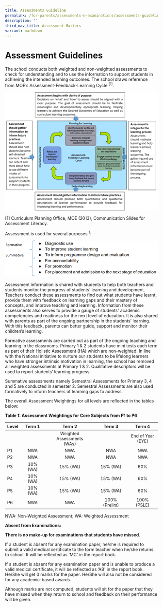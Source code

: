 ```yaml
---
title: Assessments Guideline
permalink: /for-parents/assessments-n-examinations/assessments-guidelines/
description: ""
third_nav_title: Assessment Matters
variant: markdown
---
```

# Assessment Guidelines

The school conducts both weighted and non-weighted assessments to check for understanding and to use the information to support students in achieving the intended learning outcomes. The school draws reference from MOE’s Assessment-Feedback-Learning Cycle&nbsp;<sup>[1]</sup>.

![](/images/Assessments%20&amp;%20Examinations/MOEs%20Assessment-Feedback-Learning%20Cycle_1.png)

\[1\] Curriculum Planning Office, MOE (2013), Communication Slides for Assessment Literacy.

Assessment is used for several purposes&nbsp;<sup>1</sup>:

![](/images/Assessments%20&amp;%20Examinations/MOEs%20Assessment-Feedback-Learning%20Cycle_2.png)

Assessment information is shared with students to help both teachers and students monitor the progress of students’ learning and development. Teachers conduct these assessments to find out what students have learnt, provide them with feedback on learning gaps and their mastery of concepts, and improve teaching and learning. Information from these assessments also serves to provide a gauge of students' academic competencies and readiness for the next level of education. It is also shared with parents as part of the ongoing partnership in the students’ learning. With this feedback, parents can better guide, support and monitor their children’s learning.

Formative assessments are carried out as part of the ongoing teaching and learning in the classrooms. Primary 1 &amp; 2 students have mini tests each term as part of their Holistic Assessment (HA) which are non-weighted. In line with the National initiative to nurture our students to be lifelong learners who have stronger intrinsic motivation in learning, the school has removed all weighted assessments at Primary 1 &amp; 2. Qualitative descriptors will be used to report students’ learning progress.

Summative assessments namely Semestral Assessments for Primary 3, 4 and 5 are conducted in semester 2. Semestral Assessments are also used formatively to inform teachers of learning gaps to address.

  

The overall Assessment Weightings for all levels are reflected in the tables below:

**Table 1: Assessment Weightings for Core Subjects from P1 to P6**

| Level |  Term 1  |          Term 2         |  Term 3  |        Term 4        |
|-------|:--------:|:-----------------------:|:--------:|:--------------------:|
|       |          | Weighted Assessments<br>(WAs) |          | End of Year<br>(EYE) |
| P1    |    NWA   |           NWA           |    NWA   |          NWA         |
| P2    |    NWA   |           NWA           |    NWA   |          NWA         |
| P3    | 10% (WA) |         15% (WA)        | 15% (WA) |          60%         |
| P4    | 10% (WA) |         15% (WA)        | 15% (WA) |          60%         |
| P5    | 10% (WA) |         15% (WA)        | 15% (WA) |          60%         |
| P6   |    NWA   |         NWA        | 100% (Prelim) |          100% (PSLE)         |

NWA: Non-Weighted Assessment; WA: Weighted Assessment


**Absent from Examinations:**

**There is no make-up for examinations that students have missed.**

If a student is absent for any examination paper, he/she is required to submit a valid medical certificate to the form teacher when he/she returns to school. It will be reflected as ‘MC' in the report book.

If a student is absent for any examination paper and is unable to produce a valid medical certificate, it will be reflected as ‘AB' in the report book. He/She will get 0 marks for the paper. He/She will also not be considered for any academic-based awards.

Although marks are not computed, students will sit for the paper that they have missed when they return to school and feedback on their performance will be given.